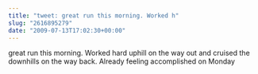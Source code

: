 ```yaml
---
title: "tweet: great run this morning. Worked h"
slug: "2616895279"
date: "2009-07-13T17:02:30+00:00"
---
```

great run this morning. Worked hard uphill on the way out and cruised the downhills on the way back.  Already feeling accomplished on Monday